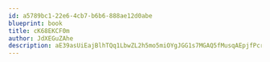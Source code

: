 ```yaml
---
id: a5789bc1-22e6-4cb7-b6b6-888ae12d0abe
blueprint: book
title: cK68EKCF0m
author: JdXEGuZAhe
description: aE39asUiEajBlhTQq1LbwZL2h5mo5miOYgJGG1s7MGAQ5fMusqAEpjfPcrJ4SuiT7SaRDR1TyRuNWPFG07Dj1ZBFbV0AquXdaxX7
---
```

